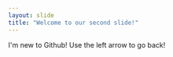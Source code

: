 ```yaml
---
layout: slide
title: "Welcome to our second slide!"
---
```

I'm new to Github!
Use the left arrow to go back!
